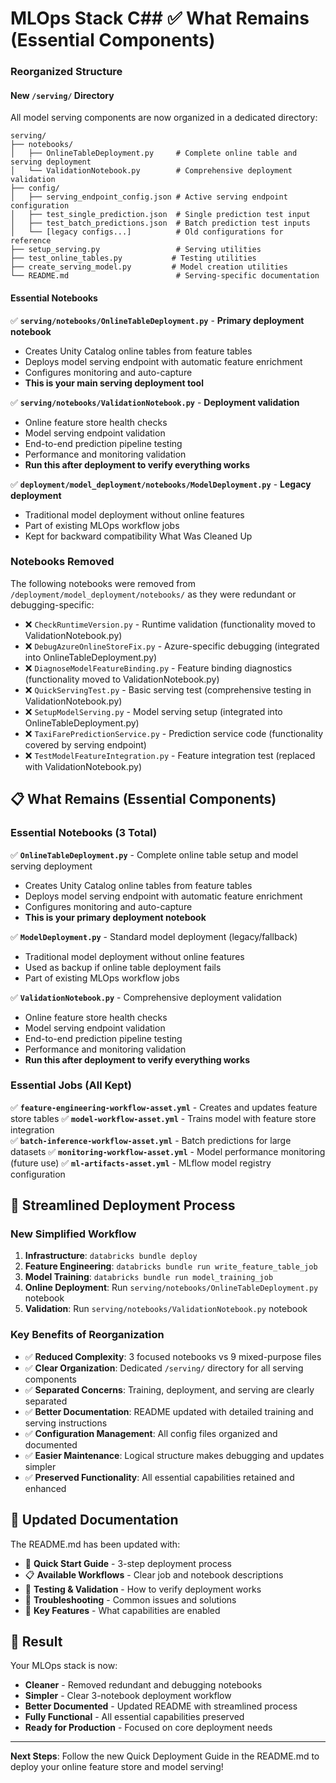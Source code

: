 # MLOps Stack C## ✅ What Remains (Essential Components)

### **Reorganized Structure**

#### **New `/serving/` Directory**
All model serving components are now organized in a dedicated directory:

```
serving/
├── notebooks/
│   ├── OnlineTableDeployment.py     # Complete online table and serving deployment
│   └── ValidationNotebook.py        # Comprehensive deployment validation  
├── config/
│   ├── serving_endpoint_config.json # Active serving endpoint configuration
│   ├── test_single_prediction.json  # Single prediction test input
│   ├── test_batch_predictions.json  # Batch prediction test inputs
│   └── [legacy configs...]          # Old configurations for reference
├── setup_serving.py                 # Serving utilities  
├── test_online_tables.py           # Testing utilities
├── create_serving_model.py         # Model creation utilities
└── README.md                        # Serving-specific documentation
```

#### **Essential Notebooks** 
✅ **`serving/notebooks/OnlineTableDeployment.py`** - **Primary deployment notebook**
- Creates Unity Catalog online tables from feature tables
- Deploys model serving endpoint with automatic feature enrichment  
- Configures monitoring and auto-capture
- **This is your main serving deployment tool**

✅ **`serving/notebooks/ValidationNotebook.py`** - **Deployment validation**
- Online feature store health checks
- Model serving endpoint validation
- End-to-end prediction pipeline testing
- Performance and monitoring validation
- **Run this after deployment to verify everything works**

✅ **`deployment/model_deployment/notebooks/ModelDeployment.py`** - **Legacy deployment**
- Traditional model deployment without online features
- Part of existing MLOps workflow jobs
- Kept for backward compatibility What Was Cleaned Up

### **Notebooks Removed**
The following notebooks were removed from `/deployment/model_deployment/notebooks/` as they were redundant or debugging-specific:

- ❌ `CheckRuntimeVersion.py` - Runtime validation (functionality moved to ValidationNotebook.py)
- ❌ `DebugAzureOnlineStoreFix.py` - Azure-specific debugging (integrated into OnlineTableDeployment.py)  
- ❌ `DiagnoseModelFeatureBinding.py` - Feature binding diagnostics (functionality moved to ValidationNotebook.py)
- ❌ `QuickServingTest.py` - Basic serving test (comprehensive testing in ValidationNotebook.py)
- ❌ `SetupModelServing.py` - Model serving setup (integrated into OnlineTableDeployment.py)
- ❌ `TaxiFarePredictionService.py` - Prediction service code (functionality covered by serving endpoint)
- ❌ `TestModelFeatureIntegration.py` - Feature integration test (replaced with ValidationNotebook.py)

## 📋 What Remains (Essential Components)

### **Essential Notebooks (3 Total)**
✅ **`OnlineTableDeployment.py`** - Complete online table setup and model serving deployment
- Creates Unity Catalog online tables from feature tables
- Deploys model serving endpoint with automatic feature enrichment
- Configures monitoring and auto-capture
- **This is your primary deployment notebook**

✅ **`ModelDeployment.py`** - Standard model deployment (legacy/fallback)
- Traditional model deployment without online features
- Used as backup if online table deployment fails
- Part of existing MLOps workflow jobs

✅ **`ValidationNotebook.py`** - Comprehensive deployment validation
- Online feature store health checks
- Model serving endpoint validation
- End-to-end prediction pipeline testing
- Performance and monitoring validation
- **Run this after deployment to verify everything works**

### **Essential Jobs (All Kept)**
✅ **`feature-engineering-workflow-asset.yml`** - Creates and updates feature store tables
✅ **`model-workflow-asset.yml`** - Trains model with feature store integration  
✅ **`batch-inference-workflow-asset.yml`** - Batch predictions for large datasets
✅ **`monitoring-workflow-asset.yml`** - Model performance monitoring (future use)
✅ **`ml-artifacts-asset.yml`** - MLflow model registry configuration

## 🎯 Streamlined Deployment Process

### **New Simplified Workflow**
1. **Infrastructure**: `databricks bundle deploy`
2. **Feature Engineering**: `databricks bundle run write_feature_table_job`  
3. **Model Training**: `databricks bundle run model_training_job`
4. **Online Deployment**: Run `serving/notebooks/OnlineTableDeployment.py` notebook
5. **Validation**: Run `serving/notebooks/ValidationNotebook.py` notebook

### **Key Benefits of Reorganization**
- ✅ **Reduced Complexity**: 3 focused notebooks vs 9 mixed-purpose files
- ✅ **Clear Organization**: Dedicated `/serving/` directory for all serving components
- ✅ **Separated Concerns**: Training, deployment, and serving are clearly separated
- ✅ **Better Documentation**: README updated with detailed training and serving instructions
- ✅ **Configuration Management**: All config files organized and documented
- ✅ **Easier Maintenance**: Logical structure makes debugging and updates simpler
- ✅ **Preserved Functionality**: All essential capabilities retained and enhanced

## 📖 Updated Documentation

The README.md has been updated with:
- 🚀 **Quick Start Guide** - 3-step deployment process
- 📋 **Available Workflows** - Clear job and notebook descriptions  
- 🧪 **Testing & Validation** - How to verify deployment works
- 🚨 **Troubleshooting** - Common issues and solutions
- 🔧 **Key Features** - What capabilities are enabled

## 🎉 Result

Your MLOps stack is now:
- **Cleaner** - Removed redundant and debugging notebooks
- **Simpler** - Clear 3-notebook deployment workflow
- **Better Documented** - Updated README with streamlined process
- **Fully Functional** - All essential capabilities preserved
- **Ready for Production** - Focused on core deployment needs

---

**Next Steps**: Follow the new Quick Deployment Guide in the README.md to deploy your online feature store and model serving!